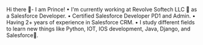 Hi there 👋- I am Prince!
• I'm currently working at Revolve Softech LLC 🏢 as a Salesforce Developer.
• Certified Salesforce Developer PD1 and Admin.
• Having 2+ years of experience in Salesforce CRM.
• I study different fields to learn new things like Python, IOT, IOS development, Java, Django, and Salesforce🏫.
<!--
**princetyagiSF/princetyagiSF** is a ✨ _special_ ✨ repository because its `README.md` (this file) appears on your GitHub profile.

Here are some ideas to get you started:

- 🔭 I’m currently working on ...
- 🌱 I’m currently learning ...
- 👯 I’m looking to collaborate on ...
- 🤔 I’m looking for help with ...
- 💬 Ask me about ...
- 📫 How to reach me: ...
- 😄 Pronouns: ...
- ⚡ Fun fact: ...
-->
